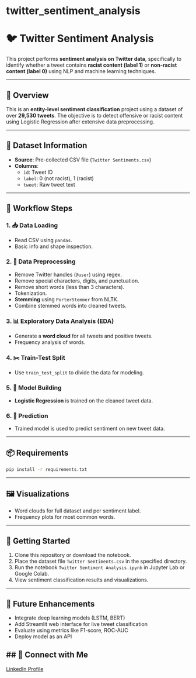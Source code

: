 # twitter_sentiment_analysis
# 🐦 Twitter Sentiment Analysis

This project performs **sentiment analysis on Twitter data**, specifically to identify whether a tweet contains **racist content (label 1)** or **non-racist content (label 0)** using NLP and machine learning techniques.

---

## 📘 Overview

This is an **entity-level sentiment classification** project using a dataset of over **29,530 tweets**. The objective is to detect offensive or racist content using Logistic Regression after extensive data preprocessing.

---

## 📂 Dataset Information

- **Source**: Pre-collected CSV file (`Twitter Sentiments.csv`)
- **Columns**:
  - `id`: Tweet ID
  - `label`: 0 (not racist), 1 (racist)
  - `tweet`: Raw tweet text

---

## 🚦 Workflow Steps

### 1. 📥 Data Loading
- Read CSV using `pandas`.
- Basic info and shape inspection.

### 2. 🧹 Data Preprocessing
- Remove Twitter handles (`@user`) using regex.
- Remove special characters, digits, and punctuation.
- Remove short words (less than 3 characters).
- Tokenization.
- **Stemming** using `PorterStemmer` from NLTK.
- Combine stemmed words into cleaned tweets.

### 3. 📊 Exploratory Data Analysis (EDA)
- Generate a **word cloud** for all tweets and positive tweets.
- Frequency analysis of words.

### 4. ✂️ Train-Test Split
- Use `train_test_split` to divide the data for modeling.

### 5. 🤖 Model Building
- **Logistic Regression** is trained on the cleaned tweet data.

### 6. 🔮 Prediction
- Trained model is used to predict sentiment on new tweet data.

---

## 📦 Requirements

```bash
pip install -r requirements.txt
```

---

## 🖼️ Visualizations

- Word clouds for full dataset and per sentiment label.
- Frequency plots for most common words.

---

## 🚀 Getting Started

1. Clone this repository or download the notebook.
2. Place the dataset file `Twitter Sentiments.csv` in the specified directory.
3. Run the notebook `Twitter Sentiment Analysis.ipynb` in Jupyter Lab or Google Colab.
4. View sentiment classification results and visualizations.

---


## 📌 Future Enhancements

- Integrate deep learning models (LSTM, BERT)
- Add Streamlit web interface for live tweet classification
- Evaluate using metrics like F1-score, ROC-AUC
- Deploy model as an API

## ## 🔗 Connect with Me

[LinkedIn Profile](https://www.linkedin.com/in/kandregula-prem-kumar-059642238)

